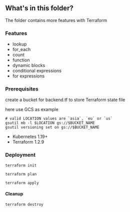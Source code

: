 ## What's in this folder?

The folder contains more features with Terraform

### Features
* lookup
* for_each
* count
* function
* dynamic blocks
* conditional expressions
* for expressions

### Prerequisites
create a bucket for backend.tf to store Terraform state file

here use GCS as example
```
# valid LOCATION values are `asia`, `eu` or `us`
gsutil mb -l $LOCATION gs://$BUCKET_NAME
gsutil versioning set on gs://$BUCKET_NAME
```

* Kubernetes 1.19+
* Terraform 1.2.9

### Deployment
```
terraform init

terraform plan

terraform apply
```

#### Cleanup
```
terraform destroy
```
